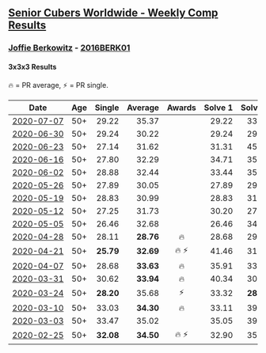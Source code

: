 <style>table {white-space: nowrap;}</style>

## [Senior Cubers Worldwide - Weekly Comp Results](/scw-comp/results/)
### [Joffie Berkowitz](README.md) - [2016BERK01](https://www.worldcubeassociation.org/persons/2016BERK01?event=333)
#### 3x3x3 Results

<span style="white-space: nowrap;">🔥 = PR average</span>, <span style="white-space: nowrap;">⚡ = PR single</span>.

| Date | Age | Single | Average | Awards | Solve 1 | Solve 2 | Solve 3 | Solve 4 | Solve 5 | Video |
| :--: | :--: | --: | --: | :--: | --: | --: | --: | --: | --: | :-- |
| [2020-07-07](../../results/2020-07-07/333.md) | 50+ | 29.22 | 35.37 |  | 29.22 | 33.05 | 34.22 | 40.53 | 38.84 | [Desktop](https://www.facebook.com/joffie.berkowitz/videos/10163896231315128) / [Mobile](https://m.facebook.com/joffie.berkowitz/videos/10163896231315128) |
| [2020-06-30](../../results/2020-06-30/333.md) | 50+ | 29.24 | 30.22 |  | 29.24 | 29.53 | 46.60 | 31.32 | 29.80 | [Desktop](https://www.facebook.com/events/679860472562391/permalink/683783595503412) / [Mobile](https://m.facebook.com/events/679860472562391?view=permalink&id=683783595503412) |
| [2020-06-23](../../results/2020-06-23/333.md) | 50+ | 27.14 | 31.62 |  | 31.31 | 45.40 | 32.43 | 31.11 | 27.14 | [Desktop](https://www.facebook.com/joffie.berkowitz/videos/10163827533980128) / [Mobile](https://m.facebook.com/joffie.berkowitz/videos/10163827533980128) |
| [2020-06-16](../../results/2020-06-16/333.md) | 50+ | 27.80 | 32.29 |  | 34.71 | 35.80 | 28.00 | 34.15 | 27.80 | [Desktop](https://www.facebook.com/joffie.berkowitz/videos/10163785951110128) / [Mobile](https://m.facebook.com/joffie.berkowitz/videos/10163785951110128) |
| [2020-06-02](../../results/2020-06-02/333.md) | 50+ | 28.88 | 32.44 |  | 33.44 | 35.19 | 34.58 | 29.29 | 28.88 | [Desktop](https://www.facebook.com/events/3373950429496747/permalink/3381703355388121) / [Mobile](https://m.facebook.com/events/3373950429496747?view=permalink&id=3381703355388121) |
| [2020-05-26](../../results/2020-05-26/333.md) | 50+ | 27.89 | 30.05 |  | 27.89 | 29.52 | 31.34 | 29.29 | 34.89 | [Desktop](https://www.facebook.com/events/688407551989463/permalink/692740708222814) / [Mobile](https://m.facebook.com/events/688407551989463?view=permalink&id=692740708222814) |
| [2020-05-19](../../results/2020-05-19/333.md) | 50+ | 28.83 | 30.99 |  | 28.83 | 31.98 | 30.59 | 36.19 | 30.41 | [Desktop](https://www.facebook.com/events/1880761498725633/permalink/1887310088070774) / [Mobile](https://m.facebook.com/events/1880761498725633?view=permalink&id=1887310088070774) |
| [2020-05-12](../../results/2020-05-12/333.md) | 50+ | 27.25 | 31.73 |  | 30.20 | 27.25 | 35.52 | 29.48 | 40.11 | [Desktop](https://www.facebook.com/events/546188069600739/permalink/550450762507803) / [Mobile](https://m.facebook.com/events/546188069600739?view=permalink&id=550450762507803) |
| [2020-05-05](../../results/2020-05-05/333.md) | 50+ | 26.46 | 32.68 |  | 26.46 | 34.88 | 27.53 | 35.64 | 36.03 | |
| [2020-04-28](../../results/2020-04-28/333.md) | 50+ | 28.11 | **28.76** | 🔥 | 28.68 | 29.42 | 28.11 | 29.91 | 28.18 | [Desktop](https://www.facebook.com/events/535188653858103/permalink/538649213512047) / [Mobile](https://m.facebook.com/events/535188653858103?view=permalink&id=538649213512047) |
| [2020-04-21](../../results/2020-04-21/333.md) | 50+ | **25.79** | **32.69** | 🔥 ⚡ | 41.46 | 31.26 | 38.47 | **25.79** | 28.33 | [Desktop](https://www.facebook.com/events/880278499062375/permalink/884736665283225) / [Mobile](https://m.facebook.com/events/880278499062375?view=permalink&id=884736665283225) |
| [2020-04-07](../../results/2020-04-07/333.md) | 50+ | 28.68 | **33.63** | 🔥 | 35.91 | 33.33 | 36.14 | 28.68 | 31.66 | [Desktop](https://www.facebook.com/events/510082903229069/permalink/514427786127914) / [Mobile](https://m.facebook.com/events/510082903229069?view=permalink&id=514427786127914) |
| [2020-03-31](../../results/2020-03-31/333.md) | 50+ | 30.62 | **33.94** | 🔥 | 40.34 | 30.62 | 32.18 | 35.55 | 34.10 | [Desktop](https://www.facebook.com/events/207898257161923/permalink/211555923462823) / [Mobile](https://m.facebook.com/events/207898257161923?view=permalink&id=211555923462823) |
| [2020-03-24](../../results/2020-03-24/333.md) | 50+ | **28.20** | 35.68 | ⚡ | 33.32 | **28.20** | 35.40 | 40.13 | 38.33 | [Desktop](https://www.facebook.com/events/524456301543611/permalink/528106114511963) / [Mobile](https://m.facebook.com/events/524456301543611?view=permalink&id=528106114511963) |
| [2020-03-10](../../results/2020-03-10/333.md) | 50+ | 33.03 | **34.30** | 🔥 | 33.11 | 39.28 | 33.25 | 36.55 | 33.03 | [Desktop](https://www.facebook.com/events/164742401163863/permalink/167793530858750) / [Mobile](https://m.facebook.com/events/164742401163863?view=permalink&id=167793530858750) |
| [2020-03-03](../../results/2020-03-03/333.md) | 50+ | 33.47 | 35.02 |  | 35.05 | 39.05 | 34.71 | 33.47 | 35.31 | [Desktop](https://www.facebook.com/events/241721610185997/permalink/245812576443567) / [Mobile](https://m.facebook.com/events/241721610185997?view=permalink&id=245812576443567) |
| [2020-02-25](../../results/2020-02-25/333.md) | 50+ | **32.08** | **34.50** | 🔥 ⚡ | 32.90 | 35.52 | 40.03 | 35.07 | **32.08** | [Desktop](https://www.facebook.com/events/196320811461109/permalink/199774551115735) / [Mobile](https://m.facebook.com/events/196320811461109?view=permalink&id=199774551115735) |


<!-- Global site tag (gtag.js) - Google Analytics -->
<script async src="https://www.googletagmanager.com/gtag/js?id=UA-86348435-3"></script>
<script>window.dataLayer = window.dataLayer || []; function gtag() {dataLayer.push(arguments);} gtag('js', new Date()); gtag('config', 'UA-86348435-3');</script>
